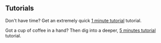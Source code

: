 ## Tutorials

Don't have time? Get an extremely quick [1 minute tutorial](1min.md) tutorial.

Got a cup of coffee in a hand? Then dig into a deeper, [5 minutes tutorial](5min.md) tutorial.


